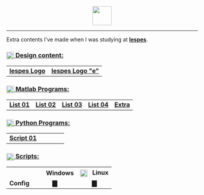 [iespes]: "https://www.iespes.com.br"

<div align="center">
  <img height="50px" src="./Assets/iespes-logo.svg">
</div>

---

Extra contents I've made when I was studying at **[Iespes]**.

### [<img height="20" align="center" src="https://cdn.jsdelivr.net/gh/devicons/devicon/icons/figma/figma-original.svg"> **Design content:**](#)

<table>
  <tr>
    <td> <a href="./Assets/iespes_logo.svg"> <b> Iespes Logo </b> </a> </td>
    <td> <a href="./Assets/iespes_logo_e.svg"> <b> Iespes Logo "e" </b> </a> </td>
  </tr>
</table>

### [<img height="20" align="center" src="https://cdn.jsdelivr.net/gh/devicons/devicon/icons/matlab/matlab-original.svg"> **Matlab Programs:**](#)

<table>
  <tr>
    <td> <a href="./Programs/Matlab/list01/"> <b> List 01 </b> </a> </td>
    <td> <a href="./Programs/Matlab/list02/"> <b> List 02 </b> </a> </td>
    <td> <a href="./Programs/Matlab/list03/"> <b> List 03 </b> </a> </td>
    <td> <a href="./Programs/Matlab/list04/"> <b> List 04 </b> </a> </td>
    <td> <a href="./Programs/Matlab/extra/"> <b> Extra </b> </a> </td>
  </tr>
</table>

### [<img height="20" align="center" src="https://cdn.jsdelivr.net/gh/devicons/devicon/icons/python/python-original.svg"> **Python Programs:**](#)

<table>
  <tr>
    <td> <a href="./Programs/Python/script01/"> <b> Script 01 </b> </a> </td>
    <td> </td> <!----> <td> </td> <!----> <td> </td> <!----> <td> </td>
  </tr>
</table>

### [<img height="20" align="center" src="https://cdn.jsdelivr.net/gh/devicons/devicon/icons/bash/bash-original.svg" /> **Scripts:**](#)

<table>
  <tr>
    <th> </th>
    <th>
      <img height="15" align="center" src="https://cdn.jsdelivr.net/gh/devicons/devicon/icons/windows8/windows8-original.svg">
      &nbsp; <b> Windows </b>
    </th>
    <th>
      <img height="20" align="center" src="https://cdn.jsdelivr.net/gh/devicons/devicon/icons/linux/linux-original.svg">
      &nbsp; <b> Linux </b>
    </th>
  </tr>
  <tr>
    <td align="center"> <b> Config </b> </td>
    <td align="center">
      <a href="./Scripts/Configuration/Windows"> <b> &#x02587; </b> </a>
    </td>
    <td align="center">
      <a href="./Scripts/Configuration/Linux"> <b> &#x02587 </b> </a>
    </td>
  </tr>
</table>
